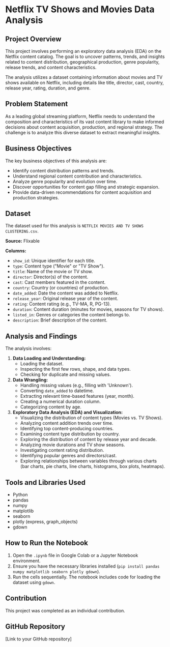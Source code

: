 # Netflix TV Shows and Movies Data Analysis

## Project Overview

This project involves performing an exploratory data analysis (EDA) on the Netflix content catalog. The goal is to uncover patterns, trends, and insights related to content distribution, geographical production, genre popularity, release trends, and content characteristics.

The analysis utilizes a dataset containing information about movies and TV shows available on Netflix, including details like title, director, cast, country, release year, rating, duration, and genre.

## Problem Statement

As a leading global streaming platform, Netflix needs to understand the composition and characteristics of its vast content library to make informed decisions about content acquisition, production, and regional strategy. The challenge is to analyze this diverse dataset to extract meaningful insights.

## Business Objectives

The key business objectives of this analysis are:

*   Identify content distribution patterns and trends.
*   Understand regional content contribution and characteristics.
*   Analyze genre popularity and evolution over time.
*   Discover opportunities for content gap filling and strategic expansion.
*   Provide data-driven recommendations for content acquisition and production strategies.

## Dataset

The dataset used for this analysis is `NETFLIX MOVIES AND TV SHOWS CLUSTERING.csv`.

**Source:**  Flixable

**Columns:**

*   `show_id`: Unique identifier for each title.
*   `type`: Content type ("Movie" or "TV Show").
*   `title`: Name of the movie or TV show.
*   `director`: Director(s) of the content.
*   `cast`: Cast members featured in the content.
*   `country`: Country (or countries) of production.
*   `date_added`: Date the content was added to Netflix.
*   `release_year`: Original release year of the content.
*   `rating`: Content rating (e.g., TV-MA, R, PG-13).
*   `duration`: Content duration (minutes for movies, seasons for TV shows).
*   `listed_in`: Genres or categories the content belongs to.
*   `description`: Brief description of the content.

## Analysis and Findings

The analysis involves:

1.  **Data Loading and Understanding:**
    *   Loading the dataset.
    *   Inspecting the first few rows, shape, and data types.
    *   Checking for duplicate and missing values.
2.  **Data Wrangling:**
    *   Handling missing values (e.g., filling with 'Unknown').
    *   Converting `date_added` to datetime.
    *   Extracting relevant time-based features (year, month).
    *   Creating a numerical duration column.
    *   Categorizing content by age.
3.  **Exploratory Data Analysis (EDA) and Visualization:**
    *   Visualizing the distribution of content types (Movies vs. TV Shows).
    *   Analyzing content addition trends over time.
    *   Identifying top content-producing countries.
    *   Examining content type distribution by country.
    *   Exploring the distribution of content by release year and decade.
    *   Analyzing movie durations and TV show seasons.
    *   Investigating content rating distribution.
    *   Identifying popular genres and directors/cast.
    *   Exploring relationships between variables through various charts (bar charts, pie charts, line charts, histograms, box plots, heatmaps).
  
  

## Tools and Libraries Used

*   Python
*   pandas
*   numpy
*   matplotlib
*   seaborn
*   plotly (express, graph\_objects)
*   gdown

## How to Run the Notebook

1.  Open the `.ipynb` file in Google Colab or a Jupyter Notebook environment.
2.  Ensure you have the necessary libraries installed (`pip install pandas numpy matplotlib seaborn plotly gdown`).
3.  Run the cells sequentially. The notebook includes code for loading the dataset using `gdown`.


## Contribution

This project was completed as an individual contribution.

## GitHub Repository

[Link to your GitHub repository]

